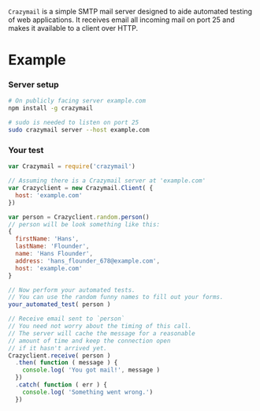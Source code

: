 `Crazymail` is a simple SMTP mail server designed to aide automated testing of web applications. It receives email all incoming mail on port 25 and makes it available to a client over HTTP.

# Example

### Server setup
``` sh
# On publicly facing server example.com
npm install -g crazymail

# sudo is needed to listen on port 25
sudo crazymail server --host example.com
```

### Your test
``` javascript
var Crazymail = require('crazymail')

// Assuming there is a Crazymail server at 'example.com'
var Crazyclient = new Crazymail.Client( {
  host: 'example.com'
})

var person = Crazyclient.random.person()
// person will be look something like this:
{
  firstName: 'Hans',
  lastName: 'Flounder',
  name: 'Hans Flounder',
  address: 'hans_flounder_678@example.com',
  host: 'example.com'
}

// Now perform your automated tests.
// You can use the random funny names to fill out your forms.
your_automated_test( person )

// Receive email sent to `person`
// You need not worry about the timing of this call.
// The server will cache the message for a reasonable
// amount of time and keep the connection open
// if it hasn't arrived yet.
Crazyclient.receive( person )
  .then( function ( message ) {
    console.log( 'You got mail!', message )
  })
  .catch( function ( err ) {
    console.log( 'Something went wrong.')
  })
```
